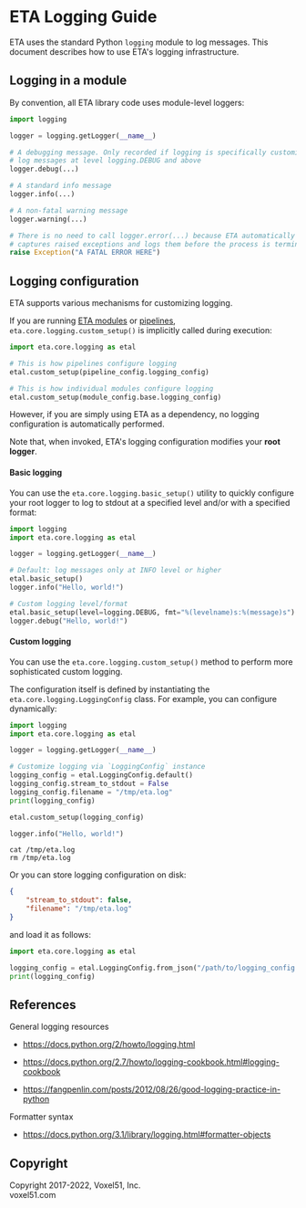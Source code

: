 # ETA Logging Guide

ETA uses the standard Python `logging` module to log messages. This document
describes how to use ETA's logging infrastructure.


## Logging in a module

By convention, all ETA library code uses module-level loggers:

```python
import logging

logger = logging.getLogger(__name__)

# A debugging message. Only recorded if logging is specifically customized to
# log messages at level logging.DEBUG and above
logger.debug(...)

# A standard info message
logger.info(...)

# A non-fatal warning message
logger.warning(...)

# There is no need to call logger.error(...) because ETA automatically
# captures raised exceptions and logs them before the process is terminated
raise Exception("A FATAL ERROR HERE")
```


## Logging configuration

ETA supports various mechanisms for customizing logging.

If you are running [ETA modules](modules_dev_guide.md) or
[pipelines](pipelines_dev_guide.md), `eta.core.logging.custom_setup()` is
implicitly called during execution:

```py
import eta.core.logging as etal

# This is how pipelines configure logging
etal.custom_setup(pipeline_config.logging_config)

# This is how individual modules configure logging
etal.custom_setup(module_config.base.logging_config)
```

However, if you are simply using ETA as a dependency, no logging configuration
is automatically performed.

Note that, when invoked, ETA's logging configuration modifies your **root
logger**.

#### Basic logging

You can use the `eta.core.logging.basic_setup()` utility to quickly configure
your root logger to log to stdout at a specified level and/or with a specified
format:

```python
import logging
import eta.core.logging as etal

logger = logging.getLogger(__name__)

# Default: log messages only at INFO level or higher
etal.basic_setup()
logger.info("Hello, world!")

# Custom logging level/format
etal.basic_setup(level=logging.DEBUG, fmt="%(levelname)s:%(message)s")
logger.debug("Hello, world!")
```

#### Custom logging

You can use the `eta.core.logging.custom_setup()` method to perform more
sophisticated custom logging.

The configuration itself is defined by instantiating the
`eta.core.logging.LoggingConfig` class. For example, you can configure
dynamically:

```python
import logging
import eta.core.logging as etal

logger = logging.getLogger(__name__)

# Customize logging via `LoggingConfig` instance
logging_config = etal.LoggingConfig.default()
logging_config.stream_to_stdout = False
logging_config.filename = "/tmp/eta.log"
print(logging_config)

etal.custom_setup(logging_config)

logger.info("Hello, world!")
```

```shell
cat /tmp/eta.log
rm /tmp/eta.log
```

Or you can store logging configuration on disk:

```json
{
    "stream_to_stdout": false,
    "filename": "/tmp/eta.log"
}
```

and load it as follows:

```python
import eta.core.logging as etal

logging_config = etal.LoggingConfig.from_json("/path/to/logging_config.json")
print(logging_config)
```


## References

General logging resources

-   https://docs.python.org/2/howto/logging.html

-   https://docs.python.org/2.7/howto/logging-cookbook.html#logging-cookbook

-   https://fangpenlin.com/posts/2012/08/26/good-logging-practice-in-python

Formatter syntax

-   https://docs.python.org/3.1/library/logging.html#formatter-objects


## Copyright

Copyright 2017-2022, Voxel51, Inc.<br>
voxel51.com
